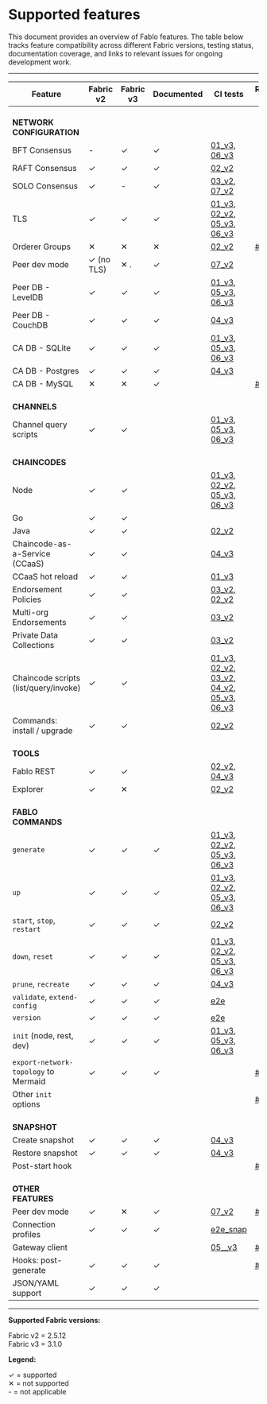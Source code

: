 # Supported features

This document provides an overview of Fablo features. The table below tracks feature compatibility across different Fabric versions, testing status, documentation coverage, and links to relevant issues for ongoing development work.

---

| Feature                                | Fabric v2 | Fabric v3 | Documented | CI tests | Relevant issues |
|----------------------------------------|-----------|-----------|------------|----------|-----------------|
| <br>**NETWORK CONFIGURATION**          |           |           |            |          |                 |
| BFT Consensus                          | -         | ✓         | ✓          | [01_v3](/e2e-network/docker/test-01-v3-simple.sh), [06_v3](/e2e-network/docker/test-06-v3-bft.sh) |  |
| RAFT Consensus                         | ✓         | ✓         | ✓          | [02_v2](/e2e-network/docker/test-02-v2-raft-2orgs.sh) |                 |
| SOLO Consensus                         | ✓         | -         | ✓          | [03_v2](/e2e-network/docker/test-03-v2-private-data.sh), [07_v2](/e2e-network/docker/test-07-v2-peer-dev-mode.sh) |                 |
| TLS                                    | ✓         | ✓         | ✓          | [01_v3](/e2e-network/docker/test-01-v3-simple.sh), [02_v2](/e2e-network/docker/test-02-v2-raft-2orgs.sh), [05_v3](/e2e-network/docker/test-05-v3.sh), [06_v3](/e2e-network/docker/test-06-v3-bft.sh) |                 |
| Orderer Groups                         | ✕         | ✕         | ✕          | [02_v2](/e2e-network/docker/test-02-v2-raft-2orgs.sh) | [#560](https://github.com/hyperledger-labs/fablo/issues/560) |
| Peer dev mode                          | ✓ (no TLS) | ✕ .      | ✓          | [07_v2](/e2e-network/docker/test-07-v2-peer-dev-mode.sh) | |
| Peer DB - LevelDB                      | ✓         | ✓         | ✓          | [01_v3](/e2e-network/docker/test-01-v3-simple.sh), [05_v3](/e2e-network/docker/test-05-v3.sh), [06_v3](/e2e-network/docker/test-06-v3-bft.sh) |                 |
| Peer DB - CouchDB                      | ✓         | ✓         | ✓          | [04_v3](/e2e-network/docker/test-04-v3-snapshot-ccaas.sh) |                 |
| CA DB - SQLite                         | ✓         | ✓         | ✓          | [01_v3](/e2e-network/docker/test-01-v3-simple.sh), [05_v3](/e2e-network/docker/test-05-v3.sh), [06_v3](/e2e-network/docker/test-06-v3-bft.sh) |                 |
| CA DB - Postgres                       | ✓         | ✓         | ✓          | [04_v3](/e2e-network/docker/test-04-v3-snapshot-ccaas.sh) |                 |
| CA DB - MySQL                          | ✕         | ✕         | ✓          |          | [#561](https://github.com/hyperledger-labs/fablo/issues/561) |
| <br>**CHANNELS**                       |           |           |            |          |                 |
| Channel query scripts                  | ✓         | ✓         |            | [01_v3](/e2e-network/docker/test-01-v3-simple.sh), [05_v3](/e2e-network/docker/test-05-v3.sh), [06_v3](/e2e-network/docker/test-06-v3-bft.sh) |                 |
| <br>**CHAINCODES**                     |           |           |            |          |                 |
| Node                                   | ✓         | ✓         |            | [01_v3](/e2e-network/docker/test-01-v3-simple.sh), [02_v2](/e2e-network/docker/test-02-v2-raft-2orgs.sh), [05_v3](/e2e-network/docker/test-05-v3.sh), [06_v3](/e2e-network/docker/test-06-v3-bft.sh) |                 |
| Go                                     | ✓         | ✓         |            |          |                 |
| Java                                   | ✓         | ✓         |            | [02_v2](/e2e-network/docker/test-02-v2-raft-2orgs.sh) |                 |
| Chaincode-as-a-Service (CCaaS)         | ✓         | ✓         |            | [04_v3](/e2e-network/docker/test-04-v3-snapshot-ccaas.sh)         |                 |
| CCaaS hot reload                       | ✓         | ✓         |            | [01_v3](/e2e-network/docker/test-01-v3-simple.sh) |                 |
| Endorsement Policies                   | ✓         | ✓         |            | [03_v2](/e2e-network/docker/test-03-v2-private-data.sh), [02_v2](/e2e-network/docker/test-02-v2-raft-2orgs.sh) |                 |
| Multi-org Endorsements                 | ✓         | ✓         |            | [03_v2](/e2e-network/docker/test-03-v2-private-data.sh) |                 |
| Private Data Collections               | ✓         | ✓         |            | [03_v2](/e2e-network/docker/test-03-v2-private-data.sh) |                 |
| Chaincode scripts (list/query/invoke)  | ✓         | ✓         |            | [01_v3](/e2e-network/docker/test-01-v3-simple.sh), [02_v2](/e2e-network/docker/test-02-v2-raft-2orgs.sh), [03_v2](/e2e-network/docker/test-03-v2-private-data.sh), [04_v2](/e2e-network/docker/test-04-v2-snapshot.sh), [05_v3](/e2e-network/docker/test-05-v3.sh), [06_v3](/e2e-network/docker/test-06-v3-bft.sh) |                 |
| Commands: install / upgrade            | ✓         | ✓         |            | [02_v2](/e2e-network/docker/test-02-v2-raft-2orgs.sh) |                 |
| <br>**TOOLS**                          |           |           |            |          |                 |
| Fablo REST                             | ✓         | ✓         |            | [02_v2](/e2e-network/docker/test-02-v2-raft-2orgs.sh), [04_v3](/e2e-network/docker/test-04-v3-snapshot-ccaas.sh) |                 |
| Explorer                               | ✓         | ✕         |            | [02_v2](/e2e-network/docker/test-02-v2-raft-2orgs.sh) |                 |
| <br>**FABLO COMMANDS**                 |           |           |            |          |                 |
| `generate`                             | ✓         | ✓         | ✓          | [01_v3](/e2e-network/docker/test-01-v3-simple.sh), [02_v2](/e2e-network/docker/test-02-v2-raft-2orgs.sh), [05_v3](/e2e-network/docker/test-05-v3.sh), [06_v3](/e2e-network/docker/test-06-v3-bft.sh) |                 |
| `up`                                   | ✓         | ✓         | ✓          | [01_v3](/e2e-network/docker/test-01-v3-simple.sh), [02_v2](/e2e-network/docker/test-02-v2-raft-2orgs.sh), [05_v3](/e2e-network/docker/test-05-v3.sh), [06_v3](/e2e-network/docker/test-06-v3-bft.sh) |                 |
| `start`, `stop`, `restart`             | ✓         | ✓         | ✓          | [02_v2](/e2e-network/docker/test-02-v2-raft-2orgs.sh) |                 |
| `down`, `reset`                        | ✓         | ✓         | ✓          | [01_v3](/e2e-network/docker/test-01-v3-simple.sh), [02_v2](/e2e-network/docker/test-02-v2-raft-2orgs.sh), [05_v3](/e2e-network/docker/test-05-v3.sh), [06_v3](/e2e-network/docker/test-06-v3-bft.sh) |                 |
| `prune`, `recreate`                    | ✓         | ✓         | ✓          | [04_v3](/e2e-network/docker/test-04-v3-snapshot-ccaas.sh) |                 |
| `validate`, `extend-config`            | ✓         | ✓         | ✓          | [e2e](/e2e/fabloCommands.test.ts)         |  |
| `version`                              | ✓         | ✓         | ✓          | [e2e](/e2e/fabloCommands.test.ts)         |  |
| `init` (node, rest, dev)               | ✓         | ✓         | ✓          | [01_v3](/e2e-network/docker/test-01-v3-simple.sh), [05_v3](/e2e-network/docker/test-05-v3.sh), [06_v3](/e2e-network/docker/test-06-v3-bft.sh) |                 |
| `export-network-topology` to Mermaid   | ✓         | ✓         | ✓          |          | [#579](https://github.com/hyperledger-labs/fablo/pull/579)        |
| Other `init` options                   |           |           |            |          | [#444](https://github.com/hyperledger-labs/fablo/issues/444)      |
| <br>**SNAPSHOT**                       |           |           |            |          |                 |
| Create snapshot                        | ✓         | ✓         | ✓          | [04_v3](/e2e-network/docker/test-04-v3-snapshot-ccaas.sh) |                 |
| Restore snapshot                       | ✓         | ✓         | ✓          | [04_v3](/e2e-network/docker/test-04-v3-snapshot-ccaas.sh) |                 |
| Post-start hook                        |           |           |            |          | [#111](https://github.com/hyperledger-labs/fablo/issues/111) |
| <br>**OTHER FEATURES**                 |           |           |            |          |                 |
| Peer dev mode                          | ✓         | ✕         | ✓          | [07_v2](/e2e-network/docker/test-07-v2-peer-dev-mode.sh)         | [#472](https://github.com/hyperledger-labs/fablo/issues/472) |
| Connection profiles                    | ✓         | ✓         | ✓          | [e2e_snap](/e2e/__snapshots__/fablo-config-hlf2-1org-1chaincode.json.test.ts.snap)         |        |
| Gateway client                         |           |           |            | [05__v3](/e2e-network/docker/test-05-v3.sh)         | [#544](https://github.com/hyperledger-labs/fablo/pull/544) |
| Hooks: post-generate                   | ✓         | ✓         | ✓          |          | [#580](https://github.com/hyperledger-labs/fablo/pull/580) |
| JSON/YAML support                      | ✓         | ✓         | ✓          |          |                 |

---

**Supported Fabric versions:**

Fabric v2 = 2.5.12<br>
Fabric v3 = 3.1.0

**Legend:**

✓ = supported<br>
✕ = not supported<br>
<span>-</span> = not applicable